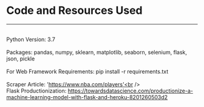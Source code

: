 # Code and Resources Used 
----
<br >Python Version: 3.7<br />
<br >Packages: pandas, numpy, sklearn, matplotlib, seaborn, selenium, flask, json, pickle<br />
<br >For Web Framework Requirements: pip install -r requirements.txt<br />
<br >Scraper Article: 'https://www.nba.com/players'<br />
<br >Flask Productionization: https://towardsdatascience.com/productionize-a-machine-learning-model-with-flask-and-heroku-8201260503d2<br />
